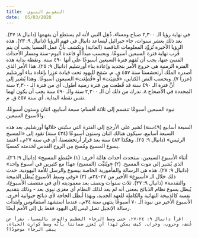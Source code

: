 ```yaml
---
title:  التقويم النبوي
date:  05/03/2020
---
```


في نهاية رؤيا الـ ٢,٣٠٠ صباح ومساء، ذُهِل النبي لأنه لم يستطع أن يفهمها (دانيال ٨: ٢٧). بعد ذلك بعشر سنوات، جاء جبرائيل ليساعد دانيال في فهم الرؤيا (دانيال ٩: ٢٣). هذه الرؤيا الأخيرة تُزوِّد المعلومات الناقصة (الغائبة) وتكشف بأنَّ عمل المسيا يجب أن يتم قُرب نهاية فترة السبعين أسبوعًا. وبحسب مبدأ أو قاعدة اليوم-سنة ومسار الأحداث المنبئ عنها، يجب أن تُفهَم فترة السبعين أسبوعًا على أنها ٤٩٠ سنة. ونقطة بداية هذه الفترة الزمنية هي خروج الأمر بتجديد وإعادة بناء أورشليم (دانيال ٩: ٢٥). هذا الأمر الذي أصدره الملك أرتحشستا سنة ٤٥٧ ق. م. سَمَحَ لليهود تحت قيادة عزرا بإعادة بناء أورشليم (عزرا ٧). وبحسب النص الكتابي، «قُضِيَت» أو «قُطِعَت» السبعون أسبوعًا. وهذا يُشير إلى أنَّ فترة الـ ٤٩٠ سنة قد قُطعت مِن فترة زمنية أطول، أي من فترة الـ ٢,٣٠٠ سنة المحددة في الأصحاح ٨. ندرك من ذلك أن الـ ٢,٣٠٠ سنة والـ ٤٩٠ سنة يجب أن يكون لهما نفس نقطة البداية، أي سنة ٤٥٧ ق. م.

نبوة السبعين أسبوعًا تنقسم إلى ثلاثة أقسام: سبعة أسابيع، اثنان وستون أسبوعًا، والأسبوع السبعين.

السبعة أسابيع (٤٩سنة) تُشير على الأرجح إلى الفترة التي ستُبنى خلالها أورشليم. بعد هذه السبعة أسابيع، سيكون هنالك اثنان وستون أسبوعًا (٤٣٤ سنة) تقود إلى «المسيح الرئيس» (دانيال ٩: ٢٥). وهكذا ٤٨٣ سنة بعد قرار أرتحشستا، أي في سنة ٢٧م.، اعتمد يسوع المسيح ومُسح مِن الروح القدس لخدمته كمسيّا.

أثناء الأسبوع السبعين، ستحدث أحداث هامَّة أخرى: (١) «يُقطع المسيح» (دانيال ٩: ٢٦)، الذي يُشير إلى موت المسيح. (٢) «ويُثبِّت (المسيح) عهدًا مع كثيرين في أسبوع واحد» (دانيال ٩: ٢٧). هذه هي الرسالة والمأمورية الخاصة بيسوع والرسل للأمة اليهودية. حدث ذلك خلال الـ «أسبوع» الأخير من ٢٧-٣٤م. (٣) «وفي وسط الأسبوع يُبطل الذبيحة والتقدمة» (دانيال ٩: ٢٧). ثلاث سنوات ونصف بعد معموديته (أي في منتصف الأسبوع)، يُبطل يسوع نظام الذبائح بمعنى أنه لم يعد لذلك النظام أي مغزى نبوي بعد - وذلك بتقديم نفسه كالذبيحة النهائية والكاملة للعهد الجديد، وبهذا أبطَل الحاجة لأي ذبائح حيوانية أخرى. الأسبوع الأخير من نبوة الـ ٧٠ أسبوعًا ينتهى سنة ٣٤م.، عندما استشهد استفانوس وابتدأت رسالة الإنجيل تصل ليس إلى اليهود فقط بل إلى الأمم أيضًا.

`اقرأ دانيال ٩: ٢٤-٢٧. حتى وسط الرجاء العظيم والوعد بالمسيا، نقرأ عن عُنف، وحروب، وخراب. كيف يمكن لهذا أن يُعزز ضماننا بأنَّه وسط كوارث الحياة، يبقى الرجاء موجودًا؟`